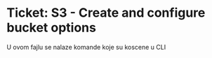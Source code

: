 # Ticket: S3 - Create and configure bucket options

U ovom fajlu se nalaze komande koje su koscene u CLI